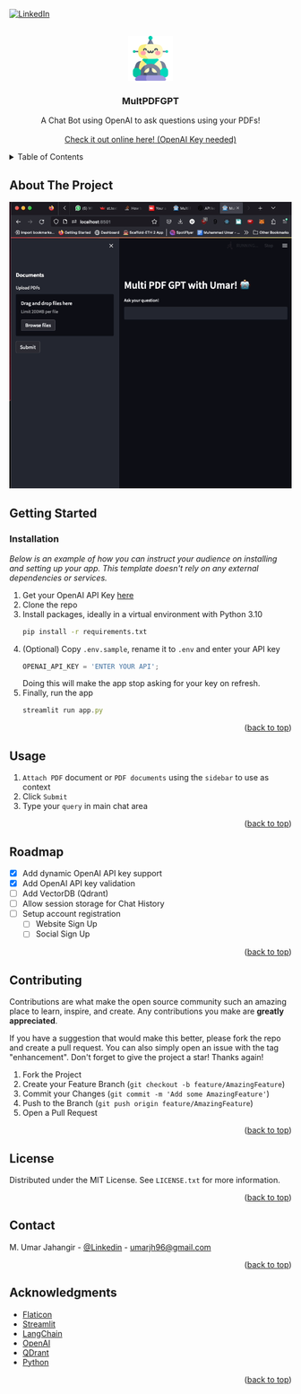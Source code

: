 <a name="readme-top"></a>

[![LinkedIn][linkedin-shield]][linkedin-url]

<!-- PROJECT LOGO -->
<br />
<div align="center">
  <img src="static/logo.png" alt="Logo" width="80" height="80">
  <h3 align="center">MultPDFGPT</h3>

  <p align="center">
    A Chat Bot using OpenAI to ask questions using your PDFs!
    <br />
    <br />
     <a href="https://mumarj-multipdfgpt.streamlit.app/">Check it out online here! (OpenAI Key needed)</a>
    <!--·
    <a href="https://github.com/othneildrew/Best-README-Template/issues">Report Bug</a>
    ·
    <a href="https://github.com/othneildrew/Best-README-Template/issues">Request Feature</a> -->
  </p>
</div>



<!-- TABLE OF CONTENTS -->
<details>
  <summary>Table of Contents</summary>
  <ol>
    <li>
      <a href="#getting-started">Getting Started</a>
      <ul>
        <li><a href="#installation">Installation</a></li>
      </ul>
    </li>
    <li><a href="#usage">Usage</a></li>
    <li><a href="#license">License</a></li>
    <li><a href="#acknowledgments">Acknowledgments</a></li>
  </ol>
</details>



<!-- ABOUT THE PROJECT -->
## About The Project

![Demo Gif][demo-gif]

<!-- GETTING STARTED -->
## Getting Started

### Installation

_Below is an example of how you can instruct your audience on installing and setting up your app. This template doesn't rely on any external dependencies or services._

1. Get your OpenAI API Key [here](https://platform.openai.com/account/api-keys)
2. Clone the repo
3. Install packages, ideally in a virtual environment with Python 3.10
   ```sh
   pip install -r requirements.txt
   ```
4. (Optional) Copy `.env.sample`, rename it to `.env` and enter your API key
   ```js
   OPENAI_API_KEY = 'ENTER YOUR API';
   ```
   Doing this will make the app stop asking for your key on refresh.
5. Finally, run the app
   ```js
   streamlit run app.py
   ```

<p align="right">(<a href="#readme-top">back to top</a>)</p>



<!-- USAGE EXAMPLES -->
## Usage

1. `Attach PDF` document or `PDF documents` using the `sidebar` to use as context
2. Click `Submit`
3. Type your `query` in main chat area
<p align="right">(<a href="#readme-top">back to top</a>)</p>



<!-- ROADMAP -->
## Roadmap

- [x] Add dynamic OpenAI API key support
- [x] Add OpenAI API key validation
- [ ] Add VectorDB (Qdrant)
- [ ] Allow session storage for Chat History
- [ ] Setup account registration
    - [ ] Website Sign Up
    - [ ] Social Sign Up

<p align="right">(<a href="#readme-top">back to top</a>)</p>



<!-- CONTRIBUTING -->
## Contributing

Contributions are what make the open source community such an amazing place to learn, inspire, and create. Any contributions you make are **greatly appreciated**.

If you have a suggestion that would make this better, please fork the repo and create a pull request. You can also simply open an issue with the tag "enhancement".
Don't forget to give the project a star! Thanks again!

1. Fork the Project
2. Create your Feature Branch (`git checkout -b feature/AmazingFeature`)
3. Commit your Changes (`git commit -m 'Add some AmazingFeature'`)
4. Push to the Branch (`git push origin feature/AmazingFeature`)
5. Open a Pull Request

<p align="right">(<a href="#readme-top">back to top</a>)</p>



<!-- LICENSE -->
## License

Distributed under the MIT License. See `LICENSE.txt` for more information.

<p align="right">(<a href="#readme-top">back to top</a>)</p>


<!-- CONTACT -->
## Contact

M. Umar Jahangir - [@Linkedin](https://linkedin.com/in/mumarj) - umarjh96@gmail.com
<p align="right">(<a href="#readme-top">back to top</a>)</p>



<!-- ACKNOWLEDGMENTS -->
## Acknowledgments

* [Flaticon](https://www.flaticon.com)
* [Streamlit](https://www.flaticon.com)
* [LangChain](https://www.langchain.com/)
* [OpenAI](https://platform.openai.com/docs/api-reference)
* [QDrant](https://qdrant.tech/)
* [Python](https://www.python.org/downloads/)

<p align="right">(<a href="#readme-top">back to top</a>)</p>



<!-- MARKDOWN LINKS & IMAGES -->
<!-- https://www.markdownguide.org/basic-syntax/#reference-style-links -->
[demo-gif]: ./MultPDFGPT-Demo.gif
[linkedin-shield]: https://img.shields.io/badge/-LinkedIn-black.svg?style=for-the-badge&logo=linkedin&colorB=555
[linkedin-url]: https://linkedin.com/in/mumarj
